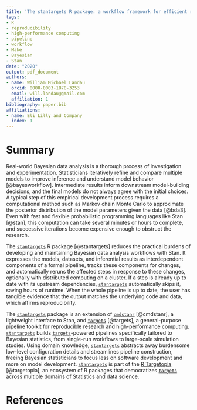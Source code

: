 ```yaml
---
title: 'The stantargets R package: a workflow framework for efficient reproducible Stan-powered Bayesian data analysis'
tags:
- R
- reproducibility
- high-performance computing
- pipeline
- workflow
- Make
- Bayesian
- Stan
date: "2020"
output: pdf_document
authors:
- name: William Michael Landau
  orcid: 0000-0003-1878-3253
  email: will.landau@gmail.com
  affiliation: 1
bibliography: paper.bib
affiliations:
- name: Eli Lilly and Company
  index: 1
---
```


# Summary

Real-world Bayesian data analysis is a thorough process of investigation and experimentation. Statisticians iteratively refine and compare multiple models to improve inference and understand model behavior [@bayesworkflow]. Intermediate results inform downstream model-building decisions, and the final models do not always agree with the initial choices. A typical step of this empirical development process requires a computational method such as Markov chain Monte Carlo to approximate the posterior distribution of the model parameters given the data [@bda3]. Even with fast and flexible probabilistic programming languages like Stan [@stan], this computation can take several minutes or hours to complete, and successive iterations become expensive enough to obstruct the research.

The [`stantargets`](https://github.com/wlandau/stantargets) R package [@stantargets] reduces the practical burdens of developing and maintaining Bayesian data analysis workflows with Stan. It expresses the models, datasets, and inferential results as interdependent components of a formal pipeline, tracks these components for changes, and automatically reruns the affected steps in response to these changes, optionally with distributed computing on a cluster. If a step is already up to date with its upstream dependencies, [`stantargets`](https://github.com/wlandau/stantargets) automatically skips it, saving hours of runtime. When the whole pipeline is up to date, the user has tangible evidence that the output matches the underlying code and data, which affirms reproducibility.

The [`stantargets`](https://github.com/wlandau/stantargets) package is an extension of [`cmdstanr`](https://github.com/stan-dev/cmdstanr) [@cmdstanr], a lightweight interface to Stan, and [`targets`](https://github.com/wlandau/targets) [@targets], a general-purpose pipeline toolkit for reproducible research and high-performance computing. [`stantargets`](https://github.com/wlandau/stantargets) builds [`targets`](https://github.com/wlandau/targets)-powered pipelines specifically tailored to Bayesian statistics, from single-run workflows to large-scale simulation studies. Using domain knowledge, [`stantargets`](https://github.com/wlandau/stantargets) abstracts away burdensome low-level configuration details and streamlines pipeline construction, freeing Bayesian statisticians to focus less on software development and more on model development. [`stantargets`](https://github.com/wlandau/stantargets) is part of the [R Targetopia](https://wlandau.github.io/targetopia) [@targetopia], an ecosystem of R packages that democratizes [`targets`](https://github.com/wlandau/targets) across multiple domains of Statistics and data science.

# References
